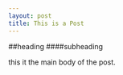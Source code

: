```yaml
---
layout: post
title: This is a Post
---
```


##heading
####subheading

this it the main body of the post.
